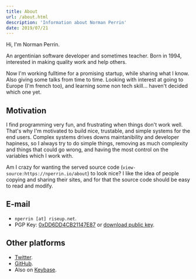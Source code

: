 ```yaml
---
title: About
url: /about.html
description: 'Information about Norman Perrin'
date: 2019/07/21
---
```


Hi, I'm Norman Perrin.

An argentinian software developer and sometimes teacher.
Born in 1994, interested in making quality work and help others.

Now I'm working fulltime for a promising startup, while sharing what I know. Also giving some talks from time to time.
Looking with interest at going to Europe (I'm french too), and learning some non tech skill... haven't decided which one yet.

## Motivation

I find programming very fun, and frustrating when things don't work well.
That's why I'm motivated to build nice, trustable, and simple systems for the end users.
Complex systems drives downs maintanibility and developer hapiness, so I always try to do simple things, removing as much complexity and things that could go wrong, and having the most control on the variables which I work with.

Am I crazy for wanting the served source code (`view-source:https://nperrin.io/about`) to look nice? I like the idea of people copying and sharing their sites, and for that the source code should be easy to read and modify.

## E-mail

- `nperrin [at] riseup.net`.
- PGP Key: [0xDD6DD4CB21147E87](https://sks-keyservers.net/pks/lookup?op=get&search=0xDD6DD4CB21147E87) or [download public key](/nperrin.asc).

## Other platforms

- [Twitter](https://twitter.com/NormanPerrinOK).
- [GitHub](https://github.com/normanperrin).
- Also on [Keybase](https://keybase.io/nperrin).
